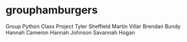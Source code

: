 # grouphamburgers
Group Python Class Project
Tyler Sheffield
Martin Villar
Brendan Bundy
Hannah Cameron
Hannah Johnson
Savannah Hogan

